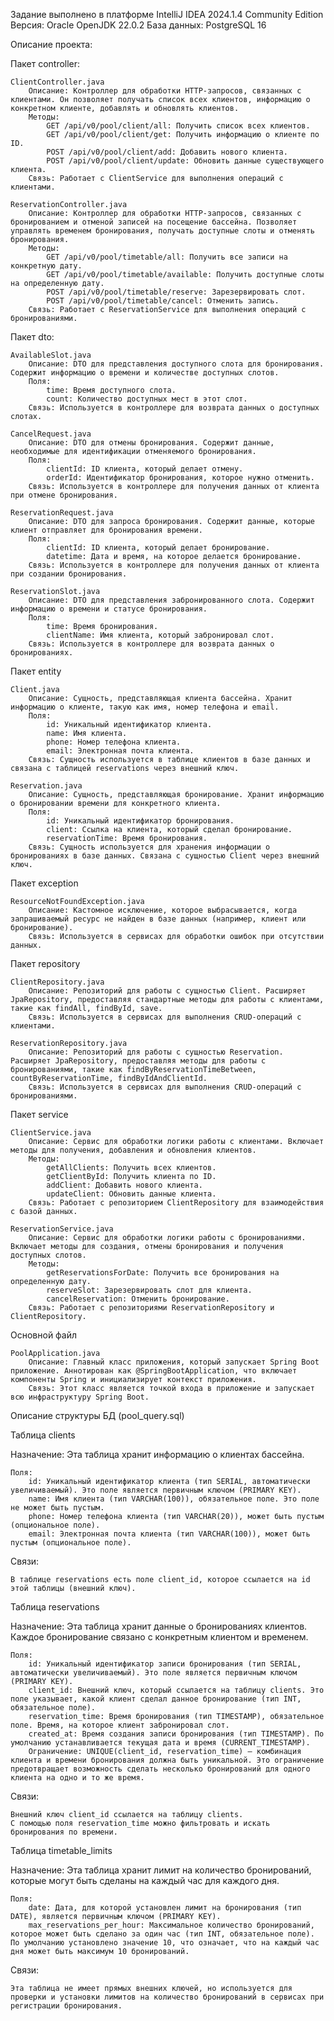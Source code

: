 Задание выполнено в платформе IntelliJ IDEA 2024.1.4 Community Edition
Версия: Oracle OpenJDK 22.0.2
База данных: PostgreSQL 16

Описание проекта:

Пакет controller:

    ClientController.java
        Описание: Контроллер для обработки HTTP-запросов, связанных с клиентами. Он позволяет получать список всех клиентов, информацию о конкретном клиенте, добавлять и обновлять клиентов.
        Методы:
            GET /api/v0/pool/client/all: Получить список всех клиентов.
            GET /api/v0/pool/client/get: Получить информацию о клиенте по ID.
            POST /api/v0/pool/client/add: Добавить нового клиента.
            POST /api/v0/pool/client/update: Обновить данные существующего клиента.
        Связь: Работает с ClientService для выполнения операций с клиентами.

    ReservationController.java
        Описание: Контроллер для обработки HTTP-запросов, связанных с бронированием и отменой записей на посещение бассейна. Позволяет управлять временем бронирования, получать доступные слоты и отменять бронирования.
        Методы:
            GET /api/v0/pool/timetable/all: Получить все записи на конкретную дату.
            GET /api/v0/pool/timetable/available: Получить доступные слоты на определенную дату.
            POST /api/v0/pool/timetable/reserve: Зарезервировать слот.
            POST /api/v0/pool/timetable/cancel: Отменить запись.
        Связь: Работает с ReservationService для выполнения операций с бронированиями.


Пакет dto:

    AvailableSlot.java
        Описание: DTO для представления доступного слота для бронирования. Содержит информацию о времени и количестве доступных слотов.
        Поля:
            time: Время доступного слота.
            count: Количество доступных мест в этот слот.
        Связь: Используется в контроллере для возврата данных о доступных слотах.

    CancelRequest.java
        Описание: DTO для отмены бронирования. Содержит данные, необходимые для идентификации отменяемого бронирования.
        Поля:
            clientId: ID клиента, который делает отмену.
            orderId: Идентификатор бронирования, которое нужно отменить.
        Связь: Используется в контроллере для получения данных от клиента при отмене бронирования.

    ReservationRequest.java
        Описание: DTO для запроса бронирования. Содержит данные, которые клиент отправляет для бронирования времени.
        Поля:
            clientId: ID клиента, который делает бронирование.
            datetime: Дата и время, на которое делается бронирование.
        Связь: Используется в контроллере для получения данных от клиента при создании бронирования.

    ReservationSlot.java
        Описание: DTO для представления забронированного слота. Содержит информацию о времени и статусе бронирования.
        Поля:
            time: Время бронирования.
            clientName: Имя клиента, который забронировал слот.
        Связь: Используется в контроллере для возврата данных о бронированиях.


Пакет entity

    Client.java
        Описание: Сущность, представляющая клиента бассейна. Хранит информацию о клиенте, такую как имя, номер телефона и email.
        Поля:
            id: Уникальный идентификатор клиента.
            name: Имя клиента.
            phone: Номер телефона клиента.
            email: Электронная почта клиента.
        Связь: Сущность используется в таблице клиентов в базе данных и связана с таблицей reservations через внешний ключ.

    Reservation.java
        Описание: Сущность, представляющая бронирование. Хранит информацию о бронировании времени для конкретного клиента.
        Поля:
            id: Уникальный идентификатор бронирования.
            client: Ссылка на клиента, который сделал бронирование.
            reservationTime: Время бронирования.
        Связь: Сущность используется для хранения информации о бронированиях в базе данных. Связана с сущностью Client через внешний ключ.



Пакет exception

    ResourceNotFoundException.java
        Описание: Кастомное исключение, которое выбрасывается, когда запрашиваемый ресурс не найден в базе данных (например, клиент или бронирование).
        Связь: Используется в сервисах для обработки ошибок при отсутствии данных.



Пакет repository

    ClientRepository.java
        Описание: Репозиторий для работы с сущностью Client. Расширяет JpaRepository, предоставляя стандартные методы для работы с клиентами, такие как findAll, findById, save.
        Связь: Используется в сервисах для выполнения CRUD-операций с клиентами.

    ReservationRepository.java
        Описание: Репозиторий для работы с сущностью Reservation. Расширяет JpaRepository, предоставляя методы для работы с бронированиями, такие как findByReservationTimeBetween, countByReservationTime, findByIdAndClientId.
        Связь: Используется в сервисах для выполнения CRUD-операций с бронированиями.



Пакет service

    ClientService.java
        Описание: Сервис для обработки логики работы с клиентами. Включает методы для получения, добавления и обновления клиентов.
        Методы:
            getAllClients: Получить всех клиентов.
            getClientById: Получить клиента по ID.
            addClient: Добавить нового клиента.
            updateClient: Обновить данные клиента.
        Связь: Работает с репозиторием ClientRepository для взаимодействия с базой данных.

    ReservationService.java
        Описание: Сервис для обработки логики работы с бронированиями. Включает методы для создания, отмены бронирования и получения доступных слотов.
        Методы:
            getReservationsForDate: Получить все бронирования на определенную дату.
            reserveSlot: Зарезервировать слот для клиента.
            cancelReservation: Отменить бронирование.
        Связь: Работает с репозиториями ReservationRepository и ClientRepository.


Основной файл

    PoolApplication.java
        Описание: Главный класс приложения, который запускает Spring Boot приложение. Аннотирован как @SpringBootApplication, что включает компоненты Spring и инициализирует контекст приложения.
        Связь: Этот класс является точкой входа в приложение и запускает всю инфраструктуру Spring Boot.




Описание структуры БД (pool_query.sql)


Таблица clients

Назначение: Эта таблица хранит информацию о клиентах бассейна.

    Поля:
        id: Уникальный идентификатор клиента (тип SERIAL, автоматически увеличиваемый). Это поле является первичным ключом (PRIMARY KEY).
        name: Имя клиента (тип VARCHAR(100)), обязательное поле. Это поле не может быть пустым.
        phone: Номер телефона клиента (тип VARCHAR(20)), может быть пустым (опциональное поле).
        email: Электронная почта клиента (тип VARCHAR(100)), может быть пустым (опциональное поле).

Связи:

    В таблице reservations есть поле client_id, которое ссылается на id этой таблицы (внешний ключ).

Таблица reservations

Назначение: Эта таблица хранит данные о бронированиях клиентов. Каждое бронирование связано с конкретным клиентом и временем.

    Поля:
        id: Уникальный идентификатор записи бронирования (тип SERIAL, автоматически увеличиваемый). Это поле является первичным ключом (PRIMARY KEY).
        client_id: Внешний ключ, который ссылается на таблицу clients. Это поле указывает, какой клиент сделал данное бронирование (тип INT, обязательное поле).
        reservation_time: Время бронирования (тип TIMESTAMP), обязательное поле. Время, на которое клиент забронировал слот.
        created_at: Время создания записи бронирования (тип TIMESTAMP). По умолчанию устанавливается текущая дата и время (CURRENT_TIMESTAMP).
        Ограничение: UNIQUE(client_id, reservation_time) — комбинация клиента и времени бронирования должна быть уникальной. Это ограничение предотвращает возможность сделать несколько бронирований для одного клиента на одно и то же время.

Связи:

    Внешний ключ client_id ссылается на таблицу clients.
    С помощью поля reservation_time можно фильтровать и искать бронирования по времени.


Таблица timetable_limits

Назначение: Эта таблица хранит лимит на количество бронирований, которые могут быть сделаны на каждый час для каждого дня.

    Поля:
        date: Дата, для которой установлен лимит на бронирования (тип DATE), является первичным ключом (PRIMARY KEY).
        max_reservations_per_hour: Максимальное количество бронирований, которое может быть сделано за один час (тип INT, обязательное поле). По умолчанию установлено значение 10, что означает, что на каждый час дня может быть максимум 10 бронирований.

Связи:

    Эта таблица не имеет прямых внешних ключей, но используется для проверки и установки лимитов на количество бронирований в сервисах при регистрации бронирования.